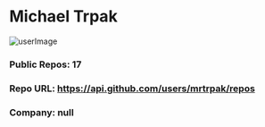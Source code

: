 # Michael Trpak
![userImage](https://avatars2.githubusercontent.com/u/54956694?v=4)
### Public Repos: 17
### Repo URL: https://api.github.com/users/mrtrpak/repos
### Company: null